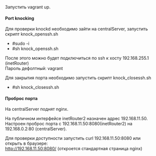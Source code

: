 Запустить vagrant up.

#### Port knocking
Для проверки knockd необходимо зайти на centralServer, запустить скрипт knock_openssh.sh

* #sudo -i
* #sh knock_openssh.sh

После этого можно будет подключиться по ssh к хосту 192.168.255.1 (inetRouter)  
Пароль дефолтный: vagrant

Для закрытия порта необходимо запустить скрипт knock_closessh.sh

* #sh knock_closessh.sh

#### Проброс порта
На centralServer поднят nginx.

На публичном интерфейсе inetRouter2 назначен адрес 192.168.11.50.  
Настроен проброс порта с 192.168.11.50:8080(inetRouter2) на 192.168.0.2:80   (centralServer).

Для проверки доступности запустить curl 192.168.11.50:8080 или открыть в браузере:  
 http://192.168.11.50:8080/ (откроется стандартная страница nginx)
